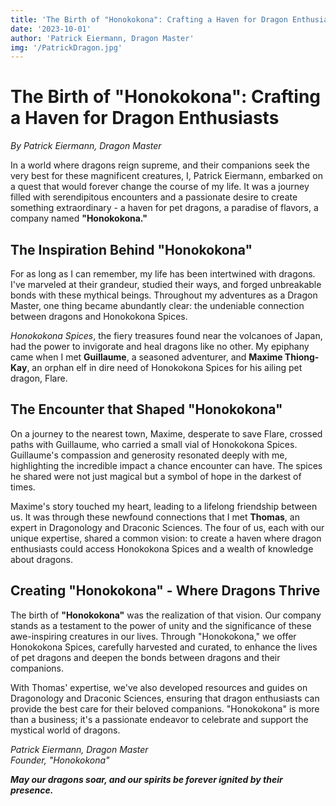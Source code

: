 ```yaml
---
title: 'The Birth of "Honokokona": Crafting a Haven for Dragon Enthusiasts'
date: '2023-10-01'
author: 'Patrick Eiermann, Dragon Master'
img: '/PatrickDragon.jpg'
---
```

# The Birth of "Honokokona": Crafting a Haven for Dragon Enthusiasts

*By Patrick Eiermann, Dragon Master*

In a world where dragons reign supreme, and their companions seek the very best for these magnificent creatures, I, Patrick Eiermann, embarked on a quest that would forever change the course of my life. It was a journey filled with serendipitous encounters and a passionate desire to create something extraordinary - a haven for pet dragons, a paradise of flavors, a company named **"Honokokona."**

## **The Inspiration Behind "Honokokona"**

For as long as I can remember, my life has been intertwined with dragons. I've marveled at their grandeur, studied their ways, and forged unbreakable bonds with these mythical beings. Throughout my adventures as a Dragon Master, one thing became abundantly clear: the undeniable connection between dragons and Honokokona Spices.

*Honokokona Spices*, the fiery treasures found near the volcanoes of Japan, had the power to invigorate and heal dragons like no other. My epiphany came when I met **Guillaume**, a seasoned adventurer, and **Maxime Thiong-Kay**, an orphan elf in dire need of Honokokona Spices for his ailing pet dragon, Flare.

## **The Encounter that Shaped "Honokokona"**

On a journey to the nearest town, Maxime, desperate to save Flare, crossed paths with Guillaume, who carried a small vial of Honokokona Spices. Guillaume's compassion and generosity resonated deeply with me, highlighting the incredible impact a chance encounter can have. The spices he shared were not just magical but a symbol of hope in the darkest of times.

Maxime's story touched my heart, leading to a lifelong friendship between us. It was through these newfound connections that I met **Thomas**, an expert in Dragonology and Draconic Sciences. The four of us, each with our unique expertise, shared a common vision: to create a haven where dragon enthusiasts could access Honokokona Spices and a wealth of knowledge about dragons.

## **Creating "Honokokona" - Where Dragons Thrive**

The birth of **"Honokokona"** was the realization of that vision. Our company stands as a testament to the power of unity and the significance of these awe-inspiring creatures in our lives. Through "Honokokona," we offer Honokokona Spices, carefully harvested and curated, to enhance the lives of pet dragons and deepen the bonds between dragons and their companions.

With Thomas' expertise, we've also developed resources and guides on Dragonology and Draconic Sciences, ensuring that dragon enthusiasts can provide the best care for their beloved companions. "Honokokona" is more than a business; it's a passionate endeavor to celebrate and support the mystical world of dragons.

*Patrick Eiermann, Dragon Master*  
*Founder, "Honokokona"*

**_May our dragons soar, and our spirits be forever ignited by their presence._**
